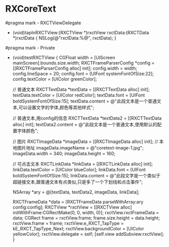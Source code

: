 # RXCoreText






#pragma mark - RXCTViewDelegate
- (void)tapInRXCTView:(RXCTView *)rxctView rxctData:(RXCTData *)rxctData
{
    NSLog(@"rxctData:%@", rxctData);
}

#pragma mark - Private
- (void)testRXCTView
{
    CGFloat width = [UIScreen mainScreen].bounds.size.width;
    RXCTFrameParserConfig *config = [[RXCTFrameParserConfig alloc] init];
    config.width = width;
    config.lineSpace = 20;
    config.font = [UIFont systemFontOfSize:22];
    config.textColor = [UIColor greenColor];
    
    // 普通文本
    RXCTTextData *textData = [[RXCTTextData alloc] init];
    textData.textColor = [UIColor redColor];
    textData.font = [UIFont boldSystemFontOfSize:15];
    textData.content = @"此段文本是一个普通文本,可以设置文字的字体,颜色等其他样式";
    
    
    // 普通文本,用config的信息
    RXCTTextData *textData2 = [[RXCTTextData alloc] init];
    textData2.content = @"此段文本是一个普通文本,使用默认的配置字体颜色";
    
    // 图片
    RXCTImageData *imageData = [[RXCTImageData alloc] init];
    // 本地图片地址
    imageData.imageName = @"coretext-image-1.jpg";
    imageData.width = 340;
    imageData.height = 160;
    
    
    // 可点击文本
    RXCTLinkData *linkData = [[RXCTLinkData alloc] init];
    linkData.textColor = [UIColor blueColor];
    linkData.font = [UIFont boldSystemFontOfSize:15];
    linkData.content = @"此段文字是一个类似于超链接文本,跟普通文本有点类似,只是多了一个下划线和点击事件";
    
    
    NSArray *ary = @[textData, textData2, imageData, linkData];
    
    RXCTFrameData *data = [RXCTFrameData parseWithArray:ary config:config];
    RXCTView *rxctView = [[RXCTView alloc] initWithFrame:CGRectMake(0, 0, width, 0)];
    rxctView.rxctFrameData = data;
    CGRect frame = rxctView.frame;
    frame.size.height = data.height;
    rxctView.frame = frame;
    rxctView.e_RXCT_TapType = kE_RXCT_TapType_Next;
    rxctView.backgroundColor = [UIColor yellowColor];
    rxctView.delegate = self;
    [self.view addSubview:rxctView];
}











